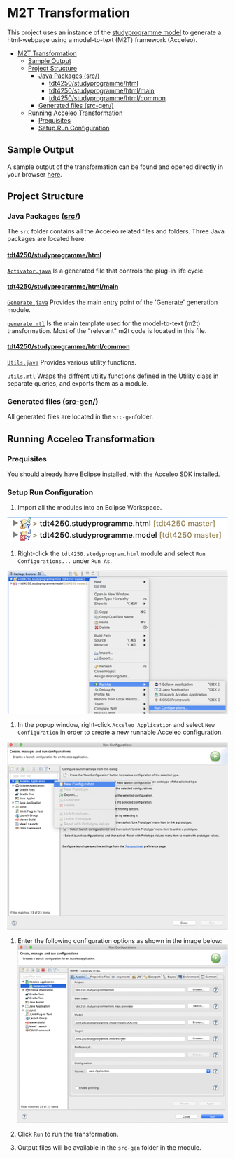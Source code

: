 # M2T Transformation

This project uses an instance of the [studyprogramme model](../../assignment-1/tdt4250.studyprogramme.model/README.md) to generate a html-webpage using a model-to-text (M2T) framework (Acceleo).

- [M2T Transformation](#m2t-transformation)
  - [Sample Output](#sample-output)
  - [Project Structure](#project-structure)
    - [Java Packages (src/)](#java-packages-src)
      - [tdt4250/studyprogramme/html](#tdt4250studyprogrammehtml)
      - [tdt4250/studyprogramme/html/main](#tdt4250studyprogrammehtmlmain)
      - [tdt4250/studyprogramme/html/common](#tdt4250studyprogrammehtmlcommon)
    - [Generated files (src-gen/)](#generated-files-src-gen)
  - [Running Acceleo Transformation](#running-acceleo-transformation)
    - [Prequisites](#prequisites)
    - [Setup Run Configuration](#setup-run-configuration)

## Sample Output

A sample output of the transformation can be found and opened directly in your browser [here](https://andstor.github.io/tdt4250/programmes.htmls).

## Project Structure

### Java Packages ([src/](src/))

The `src` folder contains all the Acceleo related files and folders. Three Java packages are located here.

#### [tdt4250/studyprogramme/html](src/tdt4250/studyprogramme/html/)

[`Activator.java`](src/tdt4250/studyprogramme/html/Activator.java) Is a generated file that controls the plug-in life cycle.

#### [tdt4250/studyprogramme/html/main](src/tdt4250/studyprogramme/html/main/)
[`Generate.java`](src/tdt4250/studyprogramme/html/main/Generate.java)  Provides the main entry point of the 'Generate' generation module.

[`generate.mtl`](src/tdt4250/studyprogramme/html/main/generate.mtl) Is the main template used for the model-to-text (m2t) transformation. Most of the "relevant" m2t code is located in this file.

#### [tdt4250/studyprogramme/html/common](src/tdt4250/studyprogramme/html/common/)

[`Utils.java`](src/tdt4250/studyprogramme/html/common/Utils.java) Provides various utility functions.

[`utils.mtl`](src/tdt4250/studyprogramme/html/main/generate.mtl) Wraps the diffrent utility functions defined in the Utility class in separate queries, and exports them as a module.

### Generated files ([src-gen/](src-gen/))
All generated files are located in the `src-gen`folder.

## Running Acceleo Transformation

### Prequisites
You should already have Eclipse installed, with the Acceleo SDK installed.

### Setup Run Configuration

1. Import all the modules into an Eclipse Workspace.

![Eclipse workspace](assets/import-projects.png)

1. Right-click the `tdt4250.studyprogram.html` module and select `Run Configurations...` under `Run As`.

![Run Configurations](assets/right-click-run-configuration.png)

1. In the popup window, right-click `Acceleo Application` and select `New Configuration`  in order to create a new runnable Acceleo configuration.

![Acceleo Runner](assets/right-click-acceleo-application.png)

1. Enter the following configuration options as shown in the image below:
![Acceleo Run Options](assets/acceleo-run-configuration.png)

1. Click `Run` to run the transformation.

2. Output files will be available in the `src-gen` folder in the module.
